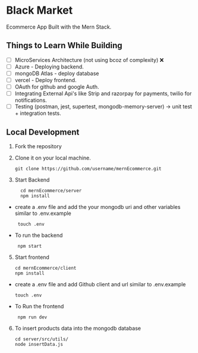 # Black Market

Ecommerce App Built with the Mern Stack.

## Things to Learn While Building

* [ ] MicroServices Architecture (not using bcoz of complexity) ❌
* [ ] Azure - Deploying backend.
* [ ] mongoDB Atlas - deploy database
* [ ] vercel - Deploy frontend.
* [ ] OAuth for github and google Auth.
* [ ] Integrating External Api's like Strip and razorpay for payments, twilio for notifications.
* [ ] Testing (postman, jest, supertest, mongodb-memory-server) -> unit test + integration tests.

## Local Development

1. Fork the repository
2. Clone it on your local machine.

   ```
   git clone https://github.com/username/mernEcommerce.git
   ```
3. Start Backend
   
   ```
     cd mernEcommerce/server
     npm install
   ```
 * create a .env file and add the your mongodb uri and other variables similar to .env.example
   
    ```
     touch .env
    ```
 * To run the backend
   
   ```
    npm start
   ```
    
5. Start frontend

   ```
   cd mernEcommerce/client
   npm install
   ```
* create a .env file and add Github client and url similar to .env.example
     
   ```
   touch .env
   ```
   
* To Run the frontend
     
   ```
    npm run dev
   ```
6. To insert products data into the mongodb database
    ```
    cd server/src/utils/
    node insertData.js
    ```

